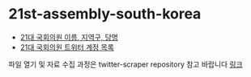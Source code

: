 # 21st-assembly-south-korea

- [21대 국회의원 이름, 지역구, 당명](https://github.com/ehsong/twitter-scraper/blob/master/21st_congress_names.json)
- [21대 국회의원 트위터 계정 목록](https://github.com/ehsong/twitter-scraper/blob/master/21st_congress_members_handles_final.json)

파일 열기 및 자료 수집 과정은 twitter-scraper repository 참고 바랍니다 [링크](https://github.com/ehsong/twitter-scraper)
